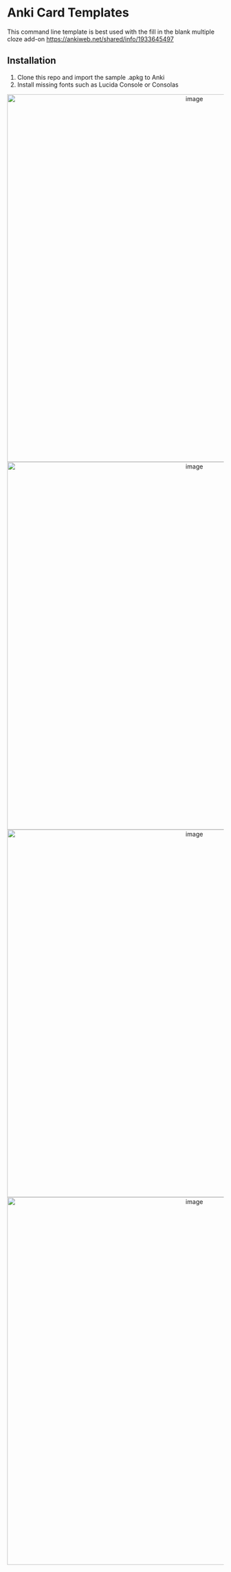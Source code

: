 # Anki Card Templates
This command line template is best used with the fill in the blank multiple cloze add-on https://ankiweb.net/shared/info/1933645497

## Installation
1. Clone this repo and import the sample .apkg to Anki
2. Install missing fonts such as Lucida Console or Consolas

<p align="center">
<img width="855" alt="image" src="https://user-images.githubusercontent.com/8336385/75100615-ef79c380-5584-11ea-9782-2ebfa154c5e2.PNG">
<img width="855" alt="image" src="https://user-images.githubusercontent.com/8336385/75100614-ec7ed300-5584-11ea-86d4-61141848379e.PNG">
<img width="855" alt="image" src="https://user-images.githubusercontent.com/8336385/75100637-1c2ddb00-5585-11ea-81d3-952c1f1f563a.PNG">
  <img width="855" alt="image" src="https://user-images.githubusercontent.com/8336385/77592906-708fe780-6eb0-11ea-9892-38cd0f62e345.png">
  </p>
